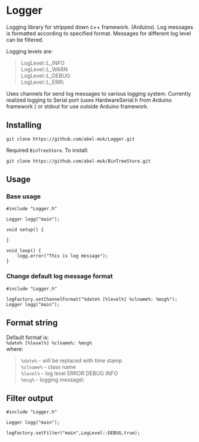 # Logger
Logging library for stripped down с++ framework.  (Arduino).
Log messages is formatted according to specified format. 
Messages for different log level can be filtered.

Logging levels are:

> LogLevel::L_INFO\
> LogLevel::L_WARN\
> LogLevel::L_DEBUG\
> LogLevel::L_ERR\

Uses channels for send log messages to various logging system.
Currently realized logging to Serial port (uses HardwareSerial.h from Arduino framework )
or stdout for use outside Arduino framework.



## Installing

```
git clone https://github.com/abel-msk/Logger.git
```

Required `BinTreeStore`. 
To install:
```
git clone https://github.com/abel-msk/BinTreeStore.git
```

## Usage

### Base usage

```
#include "Logger.h"

Logger logg("main");

void setup() {

}

void loop() {
    logg.error("This is log message");
}
```

###  Change default  log message format

```
#include "Logger.h"

logFactory.setChannelFormat("%date% [%level%] %clname%: %msg%");
Logger logg("main");
```


##  Format string

Default format is:\
     `%date% [%level%] %clname%: %msg%`\
where:
> `%date%`    - will be replaced with time stamp\
> `%clname%`  - class name\
> `%level%`   - log level  ERROR DEBUG INFO\
> `%msg%`     -  logging message\


##  Filter output
```
#include "Logger.h"

Logger logg("main");

logFactory.setFilter("main",LogLevel::DEBUG,true);

```